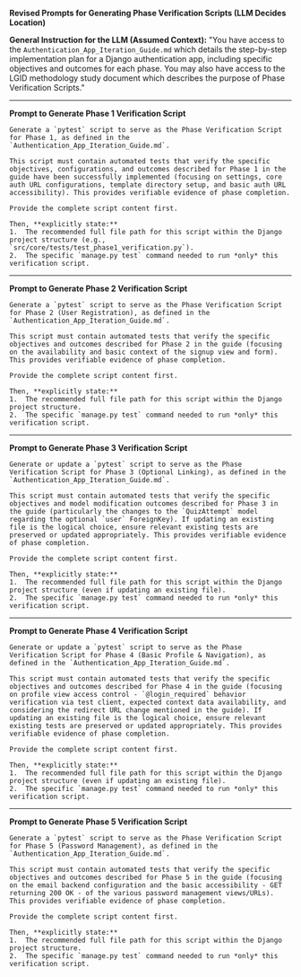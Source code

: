 **Revised Prompts for Generating Phase Verification Scripts (LLM Decides Location)**

**General Instruction for the LLM (Assumed Context):**
"You have access to the `Authentication_App_Iteration_Guide.md` which details the step-by-step implementation plan for a Django authentication app, including specific objectives and outcomes for each phase. You may also have access to the LGID methodology study document which describes the purpose of Phase Verification Scripts."

---

**Prompt to Generate Phase 1 Verification Script**

```text
Generate a `pytest` script to serve as the Phase Verification Script for Phase 1, as defined in the `Authentication_App_Iteration_Guide.md`.

This script must contain automated tests that verify the specific objectives, configurations, and outcomes described for Phase 1 in the guide have been successfully implemented (focusing on settings, core auth URL configurations, template directory setup, and basic auth URL accessibility). This provides verifiable evidence of phase completion.

Provide the complete script content first.

Then, **explicitly state:**
1.  The recommended full file path for this script within the Django project structure (e.g., `src/core/tests/test_phase1_verification.py`).
2.  The specific `manage.py test` command needed to run *only* this verification script.
```

---

**Prompt to Generate Phase 2 Verification Script**

```text
Generate a `pytest` script to serve as the Phase Verification Script for Phase 2 (User Registration), as defined in the `Authentication_App_Iteration_Guide.md`.

This script must contain automated tests that verify the specific objectives and outcomes described for Phase 2 in the guide (focusing on the availability and basic context of the signup view and form). This provides verifiable evidence of phase completion.

Provide the complete script content first.

Then, **explicitly state:**
1.  The recommended full file path for this script within the Django project structure.
2.  The specific `manage.py test` command needed to run *only* this verification script.
```

---

**Prompt to Generate Phase 3 Verification Script**

```text
Generate or update a `pytest` script to serve as the Phase Verification Script for Phase 3 (Optional Linking), as defined in the `Authentication_App_Iteration_Guide.md`.

This script must contain automated tests that verify the specific objectives and model modification outcomes described for Phase 3 in the guide (particularly the changes to the `QuizAttempt` model regarding the optional `user` ForeignKey). If updating an existing file is the logical choice, ensure relevant existing tests are preserved or updated appropriately. This provides verifiable evidence of phase completion.

Provide the complete script content first.

Then, **explicitly state:**
1.  The recommended full file path for this script within the Django project structure (even if updating an existing file).
2.  The specific `manage.py test` command needed to run *only* this verification script.
```

---

**Prompt to Generate Phase 4 Verification Script**

```text
Generate or update a `pytest` script to serve as the Phase Verification Script for Phase 4 (Basic Profile & Navigation), as defined in the `Authentication_App_Iteration_Guide.md`.

This script must contain automated tests that verify the specific objectives and outcomes described for Phase 4 in the guide (focusing on profile view access control - `@login_required` behavior verification via test client, expected context data availability, and considering the redirect URL change mentioned in the guide). If updating an existing file is the logical choice, ensure relevant existing tests are preserved or updated appropriately. This provides verifiable evidence of phase completion.

Provide the complete script content first.

Then, **explicitly state:**
1.  The recommended full file path for this script within the Django project structure (even if updating an existing file).
2.  The specific `manage.py test` command needed to run *only* this verification script.
```

---

**Prompt to Generate Phase 5 Verification Script**

```text
Generate a `pytest` script to serve as the Phase Verification Script for Phase 5 (Password Management), as defined in the `Authentication_App_Iteration_Guide.md`.

This script must contain automated tests that verify the specific objectives and outcomes described for Phase 5 in the guide (focusing on the email backend configuration and the basic accessibility - GET returning 200 OK - of the various password management views/URLs). This provides verifiable evidence of phase completion.

Provide the complete script content first.

Then, **explicitly state:**
1.  The recommended full file path for this script within the Django project structure.
2.  The specific `manage.py test` command needed to run *only* this verification script.
```

